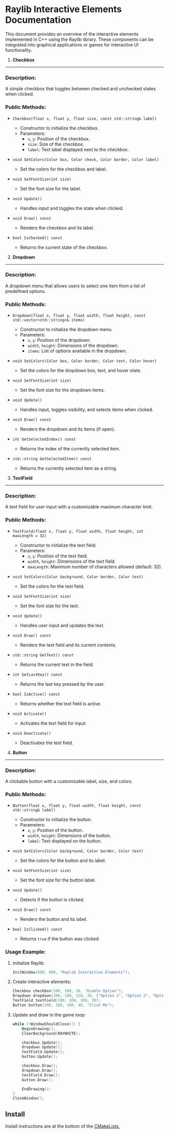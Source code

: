 Raylib Interactive Elements Documentation
=========================================

This document provides an overview of the interactive elements implemented in C++ using the Raylib library. These components can be integrated into graphical applications or games for interactive UI functionality.

1. **Checkbox**
-----------------
### Description:
A simple checkbox that toggles between checked and unchecked states when clicked.

### Public Methods:
- `Checkbox(float x, float y, float size, const std::string& label)`
  - Constructor to initialize the checkbox.
  - Parameters:
    - `x`, `y`: Position of the checkbox.
    - `size`: Size of the checkbox.
    - `label`: Text label displayed next to the checkbox.

- `void SetColors(Color box, Color check, Color border, Color label)`
  - Set the colors for the checkbox and label.

- `void SetFontSize(int size)`
  - Set the font size for the label.

- `void Update()`
  - Handles input and toggles the state when clicked.

- `void Draw() const`
  - Renders the checkbox and its label.

- `bool IsChecked() const`
  - Returns the current state of the checkbox.

2. **Dropdown**
-----------------
### Description:
A dropdown menu that allows users to select one item from a list of predefined options.

### Public Methods:
- `Dropdown(float x, float y, float width, float height, const std::vector<std::string>& items)`
  - Constructor to initialize the dropdown menu.
  - Parameters:
    - `x`, `y`: Position of the dropdown.
    - `width`, `height`: Dimensions of the dropdown.
    - `items`: List of options available in the dropdown.

- `void SetColors(Color box, Color border, Color text, Color hover)`
  - Set the colors for the dropdown box, text, and hover state.

- `void SetFontSize(int size)`
  - Set the font size for the dropdown items.

- `void Update()`
  - Handles input, toggles visibility, and selects items when clicked.

- `void Draw() const`
  - Renders the dropdown and its items (if open).

- `int GetSelectedIndex() const`
  - Returns the index of the currently selected item.

- `std::string GetSelectedItem() const`
  - Returns the currently selected item as a string.

3. **TextField**
-----------------
### Description:
A text field for user input with a customizable maximum character limit.

### Public Methods:
- `TextField(float x, float y, float width, float height, int maxLength = 32)`
  - Constructor to initialize the text field.
  - Parameters:
    - `x`, `y`: Position of the text field.
    - `width`, `height`: Dimensions of the text field.
    - `maxLength`: Maximum number of characters allowed (default: 32).

- `void SetColors(Color background, Color border, Color text)`
  - Set the colors for the text field.

- `void SetFontSize(int size)`
  - Set the font size for the text.

- `void Update()`
  - Handles user input and updates the text.

- `void Draw() const`
  - Renders the text field and its current contents.

- `std::string GetText() const`
  - Returns the current text in the field.

- `int GetLastKey() const`
  - Returns the last key pressed by the user.

- `bool IsActive() const`
  - Returns whether the text field is active.

- `void Activate()`
  - Activates the text field for input.

- `void Deactivate()`
  - Deactivates the text field.

4. **Button**
-----------------
### Description:
A clickable button with a customizable label, size, and colors.

### Public Methods:
- `Button(float x, float y, float width, float height, const std::string& label)`
  - Constructor to initialize the button.
  - Parameters:
    - `x`, `y`: Position of the button.
    - `width`, `height`: Dimensions of the button.
    - `label`: Text displayed on the button.

- `void SetColors(Color background, Color border, Color text)`
  - Set the colors for the button and its label.

- `void SetFontSize(int size)`
  - Set the font size for the button label.

- `void Update()`
  - Detects if the button is clicked.

- `void Draw() const`
  - Renders the button and its label.

- `bool IsClicked() const`
  - Returns `true` if the button was clicked.

### Usage Example:
1. Initialize Raylib:
   ```cpp
   InitWindow(800, 600, "Raylib Interactive Elements");
   ```
2. Create interactive elements:
   ```cpp
   Checkbox checkbox(100, 100, 20, "Enable Option");
   Dropdown dropdown(200, 100, 150, 30, {"Option 1", "Option 2", "Option 3"});
   TextField textField(100, 200, 200, 30);
   Button button(300, 300, 100, 40, "Click Me");
   ```
3. Update and draw in the game loop:
   ```cpp
   while (!WindowShouldClose()) {
       BeginDrawing();
       ClearBackground(RAYWHITE);

       checkbox.Update();
       dropdown.Update();
       textField.Update();
       button.Update();

       checkbox.Draw();
       dropdown.Draw();
       textField.Draw();
       button.Draw();

       EndDrawing();
   }
   CloseWindow();
   ```


## Install
Install instructions are at the bottom of the [CMakeLists.](./CMakeLists.txt)